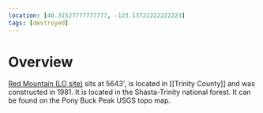 ```yaml
---
location: [40.31527777777777, -123.13722222222223]
tags: [destroyed]
---
```


# Overview

[Red Mountain (LO site)](http://www.peakbagging.com/CALookoutPhotos/RedMtn.html) sits at 5643', is located in [[Trinity County]] and was constructed in 1981. It is located in the Shasta-Trinity national forest. It can be found on the Pony Buck Peak USGS topo map.

